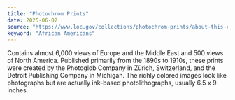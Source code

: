 ```yaml
---
title: "Photochrom Prints"
date: 2025-06-02
source: "https://www.loc.gov/collections/photochrom-prints/about-this-collection/"
keyword: "African Americans"
---
```


Contains almost 6,000 views of Europe and the Middle East and 500 views of North America. Published primarily from the 1890s to 1910s, these prints were created by the Photoglob Company in Zürich, Switzerland, and the Detroit Publishing Company in Michigan. The richly colored images look like photographs but are actually ink-based photolithographs, usually 6.5 x 9 inches.

